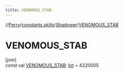```yaml
---
title: VENOMOUS_STAB
---
```

//[Perry](../../../index.html)/[constants.skills](../index.html)/[Shadower](index.html)/[VENOMOUS_STAB](-v-e-n-o-m-o-u-s_-s-t-a-b.html)



# VENOMOUS_STAB



[jvm]\
const val [VENOMOUS_STAB](-v-e-n-o-m-o-u-s_-s-t-a-b.html): [Int](https://kotlinlang.org/api/latest/jvm/stdlib/kotlin/-int/index.html) = 4220005




